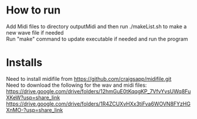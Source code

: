 # How to run
Add Midi files to directory outputMidi and then run ./makeList.sh to make a new wave file if needed <br>
Run "make" command to update executable if needed and run the program

# Installs
Need to install midifile from https://github.com/craigsapp/midifile.git <br>
Need to download the following for the wav and midi files: <br>
https://drive.google.com/drive/folders/12hmGuE0tKqqgKP_7VfvYvsUWq8FuXKeW?usp=share_link <br>
https://drive.google.com/drive/folders/1R4ZCUXvHXx3tiFva6WOVN8FYzHGXnMO-?usp=share_link
